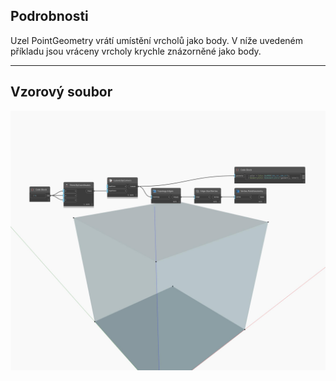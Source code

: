 ## Podrobnosti
Uzel PointGeometry vrátí umístění vrcholů jako body. V níže uvedeném příkladu jsou vráceny vrcholy krychle znázorněné jako body.
___
## Vzorový soubor

![PointGeometry](./Autodesk.DesignScript.Geometry.Vertex.PointGeometry_img.jpg)

